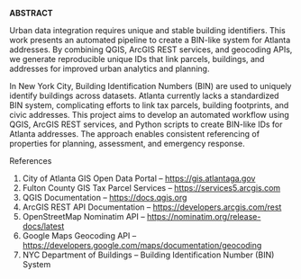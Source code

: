 **ABSTRACT**

Urban data integration requires unique and stable building identifiers. This work presents an automated pipeline to create a BIN-like system for Atlanta addresses. 
By combining QGIS, ArcGIS REST services, and geocoding APIs, we generate reproducible unique IDs that link parcels, buildings, and addresses for improved urban analytics and planning.

In New York City, Building Identification Numbers (BIN) are used to uniquely identify buildings across datasets. Atlanta currently lacks a standardized BIN system, complicating efforts to link tax parcels, building footprints, and civic addresses. This project aims to develop an automated workflow using QGIS, ArcGIS REST services, and Python scripts to create BIN-like IDs for Atlanta addresses. The approach enables consistent referencing of properties for planning, assessment, and emergency response.

References
1. City of Atlanta GIS Open Data Portal – https://gis.atlantaga.gov
2. Fulton County GIS Tax Parcel Services – https://services5.arcgis.com
3. QGIS Documentation – https://docs.qgis.org
4. ArcGIS REST API Documentation – https://developers.arcgis.com/rest
5. OpenStreetMap Nominatim API – https://nominatim.org/release-docs/latest
6. Google Maps Geocoding API – https://developers.google.com/maps/documentation/geocoding
7. NYC Department of Buildings – Building Identification Number (BIN) System

